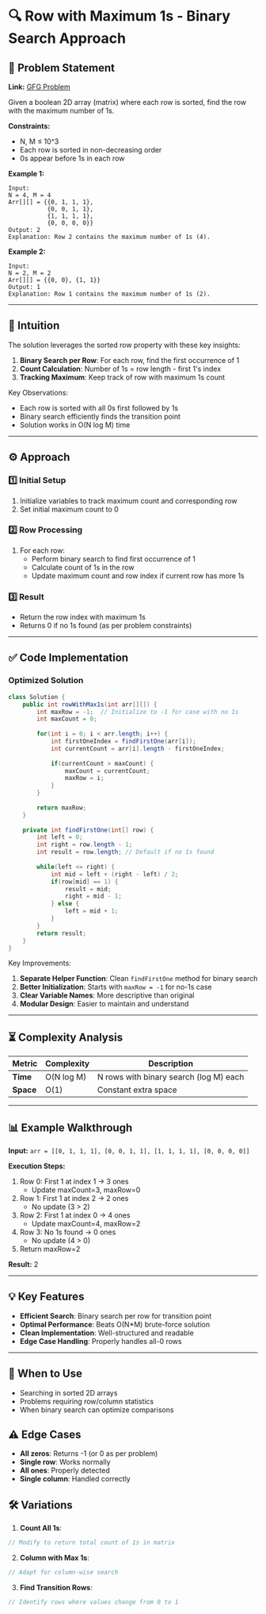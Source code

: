 # 🔍 Row with Maximum 1s - Binary Search Approach

## 📜 Problem Statement
**Link:** [GFG Problem](https://www.geeksforgeeks.org/problems/row-with-max-1s0023/1)

Given a boolean 2D array (matrix) where each row is sorted, find the row with the maximum number of 1s.

**Constraints:**
- N, M ≤ 10^3
- Each row is sorted in non-decreasing order
- 0s appear before 1s in each row

**Example 1:**
```text
Input: 
N = 4, M = 4
Arr[][] = {{0, 1, 1, 1},
           {0, 0, 1, 1},
           {1, 1, 1, 1},
           {0, 0, 0, 0}}
Output: 2
Explanation: Row 2 contains the maximum number of 1s (4).
```

**Example 2:**
```text
Input: 
N = 2, M = 2
Arr[][] = {{0, 0}, {1, 1}}
Output: 1
Explanation: Row 1 contains the maximum number of 1s (2).
```

---

## 🧠 Intuition
The solution leverages the sorted row property with these key insights:
1. **Binary Search per Row**: For each row, find the first occurrence of 1
2. **Count Calculation**: Number of 1s = row length - first 1's index
3. **Tracking Maximum**: Keep track of row with maximum 1s count

Key Observations:
- Each row is sorted with all 0s first followed by 1s
- Binary search efficiently finds the transition point
- Solution works in O(N log M) time

---

## ⚙️ Approach
### **1️⃣ Initial Setup**
1. Initialize variables to track maximum count and corresponding row
2. Set initial maximum count to 0

### **2️⃣ Row Processing**
1. For each row:
   - Perform binary search to find first occurrence of 1
   - Calculate count of 1s in the row
   - Update maximum count and row index if current row has more 1s

### **3️⃣ Result**
- Return the row index with maximum 1s
- Returns 0 if no 1s found (as per problem constraints)

---

## ✅ Code Implementation

### Optimized Solution
```java
class Solution {
    public int rowWithMax1s(int arr[][]) {
        int maxRow = -1;  // Initialize to -1 for case with no 1s
        int maxCount = 0;
        
        for(int i = 0; i < arr.length; i++) {
            int firstOneIndex = findFirstOne(arr[i]);
            int currentCount = arr[i].length - firstOneIndex;
            
            if(currentCount > maxCount) {
                maxCount = currentCount;
                maxRow = i;
            }
        }
        
        return maxRow;
    }
    
    private int findFirstOne(int[] row) {
        int left = 0;
        int right = row.length - 1;
        int result = row.length; // Default if no 1s found
        
        while(left <= right) {
            int mid = left + (right - left) / 2;
            if(row[mid] == 1) {
                result = mid;
                right = mid - 1;
            } else {
                left = mid + 1;
            }
        }
        return result;
    }
}
```

Key Improvements:
1. **Separate Helper Function**: Clean `findFirstOne` method for binary search
2. **Better Initialization**: Starts with `maxRow = -1` for no-1s case
3. **Clear Variable Names**: More descriptive than original
4. **Modular Design**: Easier to maintain and understand

---

## ⏳ Complexity Analysis
| Metric          | Complexity | Description |
|-----------------|------------|-------------|
| **Time**        | O(N log M) | N rows with binary search (log M) each |
| **Space**       | O(1)       | Constant extra space |

---

## 📊 Example Walkthrough

**Input:** `arr = [[0, 1, 1, 1],
                   [0, 0, 1, 1],
                   [1, 1, 1, 1],
                   [0, 0, 0, 0]]`

**Execution Steps:**
1. Row 0: First 1 at index 1 → 3 ones
   - Update maxCount=3, maxRow=0
2. Row 1: First 1 at index 2 → 2 ones
   - No update (3 > 2)
3. Row 2: First 1 at index 0 → 4 ones
   - Update maxCount=4, maxRow=2
4. Row 3: No 1s found → 0 ones
   - No update (4 > 0)
5. Return maxRow=2

**Result:** 2

---

## 💡 Key Features
- **Efficient Search**: Binary search per row for transition point
- **Optimal Performance**: Beats O(N*M) brute-force solution
- **Clean Implementation**: Well-structured and readable
- **Edge Case Handling**: Properly handles all-0 rows

---

## 🚀 When to Use
- Searching in sorted 2D arrays
- Problems requiring row/column statistics
- When binary search can optimize comparisons

## ⚠️ Edge Cases
- **All zeros**: Returns -1 (or 0 as per problem)
- **Single row**: Works normally
- **All ones**: Properly detected
- **Single column**: Handled correctly

## 🛠 Variations
1. **Count All 1s**:
```java
// Modify to return total count of 1s in matrix
```

2. **Column with Max 1s**:
```java
// Adapt for column-wise search
```

3. **Find Transition Rows**:
```java
// Identify rows where values change from 0 to 1
```